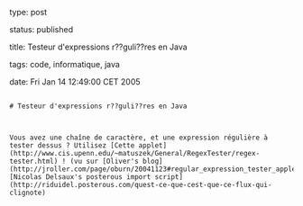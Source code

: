 type: post
status: published
title: Testeur d'expressions r??guli??res en Java
tags: code, informatique, java
date: Fri Jan 14 12:49:00 CET 2005
~~~~~~
# Testeur d'expressions r??guli??res en Java

Vous avez une chaîne de caractère, et une expression régulière à tester dessus ? Utilisez [Cette applet](http://www.cis.upenn.edu/~matuszek/General/RegexTester/regex-tester.html) ! (vu sur [Oliver's blog](http://jroller.com/page/oburn/20041123#regular_expression_tester_applet)).via [Nicolas Delsaux's posterous import script](http://riduidel.posterous.com/quest-ce-que-cest-que-ce-flux-qui-clignote)